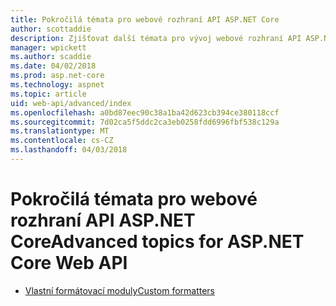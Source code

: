 ```yaml
---
title: Pokročilá témata pro webové rozhraní API ASP.NET Core
author: scottaddie
description: Zjišťovat další témata pro vývoj webové rozhraní API ASP.NET Core.
manager: wpickett
ms.author: scaddie
ms.date: 04/02/2018
ms.prod: asp.net-core
ms.technology: aspnet
ms.topic: article
uid: web-api/advanced/index
ms.openlocfilehash: a0bd87eec90c38a1ba42d623cb394ce380118ccf
ms.sourcegitcommit: 7d02ca5f5ddc2ca3eb0258fdd6996fbf538c129a
ms.translationtype: MT
ms.contentlocale: cs-CZ
ms.lasthandoff: 04/03/2018
---
```

# <a name="advanced-topics-for-aspnet-core-web-api"></a><span data-ttu-id="f5ef7-103">Pokročilá témata pro webové rozhraní API ASP.NET Core</span><span class="sxs-lookup"><span data-stu-id="f5ef7-103">Advanced topics for ASP.NET Core Web API</span></span>

* [<span data-ttu-id="f5ef7-104">Vlastní formátovací moduly</span><span class="sxs-lookup"><span data-stu-id="f5ef7-104">Custom formatters</span></span>](xref:web-api/advanced/custom-formatters)